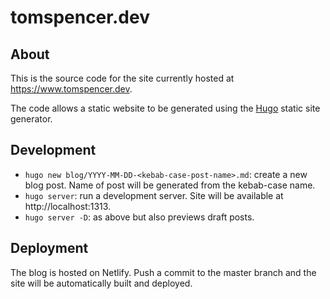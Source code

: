 # tomspencer.dev

## About

This is the source code for the site currently hosted at https://www.tomspencer.dev.

The code allows a static website to be generated using the [Hugo](https://gohugo.io) static site generator.

## Development

- `hugo new blog/YYYY-MM-DD-<kebab-case-post-name>.md`: create a new blog post. Name of post will be generated from the kebab-case name.
- `hugo server`: run a development server. Site will be available at http://localhost:1313.
- `hugo server -D`: as above but also previews draft posts.

## Deployment

The blog is hosted on Netlify. Push a commit to the master branch and the site will be automatically built and deployed.

